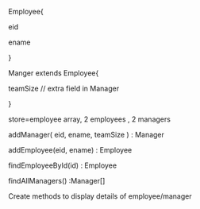 

Employee{

  eid
  
  ename

}

Manger extends Employee{

teamSize // extra field in Manager


}


store=employee array, 2 employees , 2 managers


addManager( eid, ename, teamSize ) : Manager

addEmployee(eid, ename) : Employee

findEmployeeById(id) : Employee

findAllManagers() :Manager[]


Create methods to display details of employee/manager


